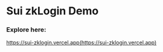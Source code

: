 # Sui zkLogin Demo

### Explore here:
https://sui-zklogin.vercel.app(https://sui-zklogin.vercel.app)
